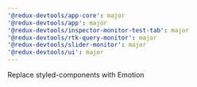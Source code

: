 ```yaml
---
'@redux-devtools/app-core': major
'@redux-devtools/app': major
'@redux-devtools/inspector-monitor-test-tab': major
'@redux-devtools/rtk-query-monitor': major
'@redux-devtools/slider-monitor': major
'@redux-devtools/ui': major
---
```


Replace styled-components with Emotion
